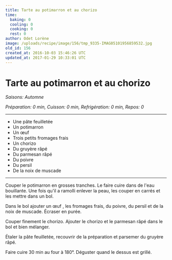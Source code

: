 ```yaml
---
title: Tarte au potimarron et au chorizo
time:
  baking: 0
  cooling: 0
  cooking: 0
  rest: 0
author: Odet Lorène
image: /uploads/recipe/image/156/tmp_9335-IMAG05101956859532.jpg
old_id: 156
created_at: 2016-10-03 15:46:26 UTC
updated_at: 2017-01-29 10:33:01 UTC
---
```


# Tarte au potimarron et au chorizo



*Saisons: Automne*

*Préparation: 0 min, Cuisson: 0 min, Refrigération: 0 min, Repos: 0*

---

- Une pâte feuilletée
- Un potimarron
- Un œuf
- Trois petits fromages frais
- Un chorizo 
- Du gruyère râpé
- Du parmesan râpé
- Du poivre
- Du persil 
- De la noix de muscade

---

Couper le potimarron en grosses tranches. Le faire cuire dans de l'eau bouillante. Une fois qu'il a ramolli enlever la peau, les couper en carrés et les mettre dans un bol.

Dans le bol ajouter un œuf , les fromages frais, du poivre, du persil et de la noix de muscade. Écraser en purée.

Couper finement le chorizo. Ajouter le chorizo et le parmesan râpé dans le bol et bien mélanger.

Étaler la pâte feuilletée, recouvrir de la préparation et parsemer du gruyère râpé.

Faire cuire 30 min au four à 180°. Déguster quand le dessus est grillé.
